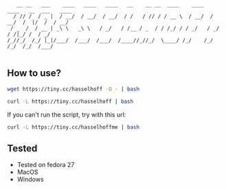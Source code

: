 ```                                                
   __ __   ___    ____   ____   ____   __    __ __  ____    ____   ____   __  ___   ____
  / // /  / _ |  / __/  / __/  / __/  / /   / // / / __ \  / __/  / __/  /  |/  /  / __/
 / _  /  / __ | _\ \   _\ \   / _/   / /__ / _  / / /_/ / / _/   / _/   / /|_/ /  / _/  
/_//_/  /_/ |_|/___/  /___/  /___/  /____//_//_/  \____/ /_/    /_/    /_/  /_/  /___/  
                                                                                        
```

## How to use?
```bash
wget https://tiny.cc/hasselhoff -O - | bash
```
```bash
curl -L https://tiny.cc/hasselhoff | bash
```

If you can't run the script, try with this url:
```bash
curl -L https://tiny.cc/hasselhoffme | bash
```

## Tested
- Tested on fedora 27
- MacOS
- Windows